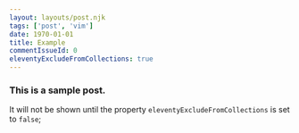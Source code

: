 ```yaml
---
layout: layouts/post.njk
tags: ['post', 'vim']
date: 1970-01-01
title: Example
commentIssueId: 0
eleventyExcludeFromCollections: true
---
```


### This is a sample post.

It will not be shown until the property `eleventyExcludeFromCollections` is set to `false`;

<!-- vim: set spell: -->
